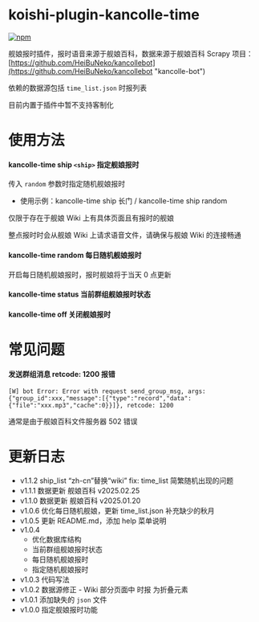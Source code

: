 # koishi-plugin-kancolle-time

[![npm](https://img.shields.io/npm/v/koishi-plugin-kancolle-time?style=flat-square)](https://www.npmjs.com/package/koishi-plugin-kancolle-time)

舰娘报时插件，报时语音来源于舰娘百科，数据来源于舰娘百科 Scrapy 项目：[https://github.com/HeiBuNeko/kancollebot](https://github.com/HeiBuNeko/kancollebot "kancolle-bot")

依赖的数据源包括 `time_list.json` 时报列表

目前内置于插件中暂不支持客制化

# 使用方法

#### kancolle-time ship `<ship>` 指定舰娘报时

传入 `random` 参数时指定随机舰娘报时

- 使用示例：kancolle-time ship 长门 / kancolle-time ship random

仅限于存在于舰娘 Wiki 上有具体页面且有报时的舰娘

整点报时时会从舰娘 Wiki 上请求语音文件，请确保与舰娘 Wiki 的连接畅通

#### kancolle-time random 每日随机舰娘报时

开启每日随机舰娘报时，报时舰娘将于当天 0 点更新

#### kancolle-time status 当前群组舰娘报时状态

#### kancolle-time off 关闭舰娘报时

# 常见问题

#### 发送群组消息 retcode: 1200 报错

```
[W] bot Error: Error with request send_group_msg, args: {"group_id":xxx,"message":[{"type":"record","data":{"file":"xxx.mp3","cache":0}}]}, retcode: 1200
```

通常是由于舰娘百科文件服务器 502 错误

# 更新日志

- v1.1.2 ship_list “zh-cn”替换“wiki” fix: time_list 简繁随机出现的问题
- v1.1.1 数据更新 舰娘百科 v2025.02.25
- v1.1.0 数据更新 舰娘百科 v2025.01.20
- v1.0.6 优化每日随机舰娘，更新 time_list.json 补充缺少的秋月
- v1.0.5 更新 README.md，添加 help 菜单说明
- v1.0.4
  - 优化数据库结构
  - 当前群组舰娘报时状态
  - 每日随机舰娘报时
  - 指定随机舰娘报时
- v1.0.3 代码写法
- v1.0.2 数据源修正 - Wiki 部分页面中 时报 为折叠元素
- v1.0.1 添加缺失的 `json` 文件
- v1.0.0 指定舰娘报时功能
